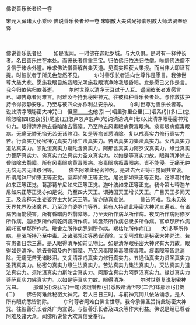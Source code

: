 佛说善乐长者经一卷


宋元入藏诸大小乘经
佛说善乐长者经一卷
宋朝散大夫试光禄卿明教大师法贤奉诏译


　　

佛说善乐长者经
　　如是我闻。一时佛在迦毗罗城。与大众俱。是时有一释种长者。名曰善乐住在本处。而彼长者信重三宝。归依佛归依法归依僧。唯信佛法僧不复信于诸余外道。唯求佛法僧善解苦集灭道。见真实理获大果报。而当非大即证菩提。时彼长者于所见色忽然不见。
　　尔时善乐长者遥向世尊作是愿言。我佛世尊大慈大悲。愿施我眼目施我眼光明施我眼清净除我眼昏暗。发是愿已又作是言。我今归依佛归依善逝。
　　尔时世尊以清净天耳过于人耳。遥闻彼长者发愿言已。即告尊者阿难言。阿难汝今持我秘密神咒。往彼释种善乐长者处。与作救拔护持令得寂静安乐。乃至与彼四众亦作利益安乐故。
　　尔时世尊为善乐长者等。说此清净眼秘密大神咒曰　怛[寧　　也](切身下同)他(引一)呬里弥里企里(二)呬系(引)多(三)忽喻忽喻(四)忽夜(引)尾底(五)忽卢忽卢忽卢(六)讷讷讷讷卢(七)以此清净眼秘密神咒句力。眼得清净除去昏暗除去翳障。乃至除去风毒眼病黄毒眼病。痰毒眼病癊毒眼病。无痛无肿无恼无苦无诸眵泪。如是等病皆悉消除。复以戒真实力修行真实力苦。行真实力秘密神咒真实力缘生法真实力。苦法真实力集法真实力。灭法真实力道法真实力。须陀洹真实力斯陀含真实力。阿那含真实力阿罗汉真实力。缘觉真实力菩萨真实力。佛真实力法真实力圣众真实力。以如是等真实力故。眼得清净除去昏暗除去翳障。所有风毒眼病黄毒眼病。痰毒眼病癊毒眼病。皆不能侵。无痛无肿无恼无苦无诸眵泪等。
　　佛告阿难此秘密神咒。是过去六正等正觉同共宣说。所谓尾钵尸如来正等正觉。室弃如来正等正觉。尾说部如来正等正觉。讫啰葛忖陀如来正等正觉。葛那葛牟尼如来正等正觉。迦叶波如来正等正觉。我今第七释迦牟尼如来正等正觉亦如是说。乃至四大天王。谓持国天王增长天王。广目天王多闻天王。及帝释天主娑婆界主大梵天王等。皆亦随喜宣说。
　　佛告阿难。我未见彼天界梵界及诸魔界。乃至沙门婆罗门等界。若有人持诵此秘密大神咒三遍者。有诸病苦而能侵害。所有昏暗内外翳障等。乃至天所作病龙所作病。夜叉所作病阿修罗所作病。迦楼罗所作病乾闼婆所作病。鸠盘茶所作病必隶多所作病。富单那所作病羯吒富单那所作病。毗舍左所作病罗刹所作病。羯枯陀所作病[口　　大]多拏所作病。星曜所持乃至中毒。及诸邪咒法等悉皆消除。又复阿难如是秘密大神咒法。若有患者日念三遍。是人眼得清净如前见物此。如是清净眼秘密大神咒有大力故。眼得如是清净。除去昏暗及内外翳障。乃至风毒障黄毒障痰毒障。痰毒障等皆悉消除。无痛无苦无诸眵泪。又复清净戒真实力修行真实力。五通仙真实力贤圣真实力圣药真实力。秘密句真实力缘生法真实力。苦法真实力集法真实力。灭法真实力道法真实力。须陀洹真实力斯陀含真实力。阿那含真实力阿罗汉真实力。缘觉真实力菩萨真实力佛真实力。以如是等真实力故。眼得清净。
　　尔时世尊复说秘密神咒曰。
　　那谟(引)没驮写(一句)婆誐嚩都(引)悉殿睹满怛啰(二合)钵那莎(引)贺(二)
　　佛告阿难此秘密大神咒。若人日日三时。与前神咒同共依法诵念。是人所有眼病悉皆消除。
　　尔时尊者阿难白佛言世尊。我今承佛圣旨持此秘密大神咒。往彼善乐长者处广为宣说。与彼善乐长者及四众等作大利益。佛说是经已尊者阿难及诸大众。闻佛所说皆大欢喜信受奉行。


